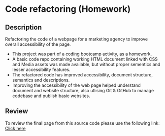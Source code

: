 # Code refactoring (Homework)

## Description

Refactoring the code of a webpage for a marketing agency to improve overall accessibility of the page.

- This project was part of a coding bootcamp activity, as a homework.
- A basic code repo containing working HTML document linked with CSS and Media assets was made available, but without proper sementics and lesser accessibility features.
- The refactored code has improved accessibility, document structure, semantics and descriptions.
- Improving the accessibility of the web page helped understand document and website structure, also utlising Git & GitHub to manage codebase and publish basic websites.

## Review

To review the final page from this source code please use the following link: [Click here](https://hari-ls.github.io/html-css-hw/)